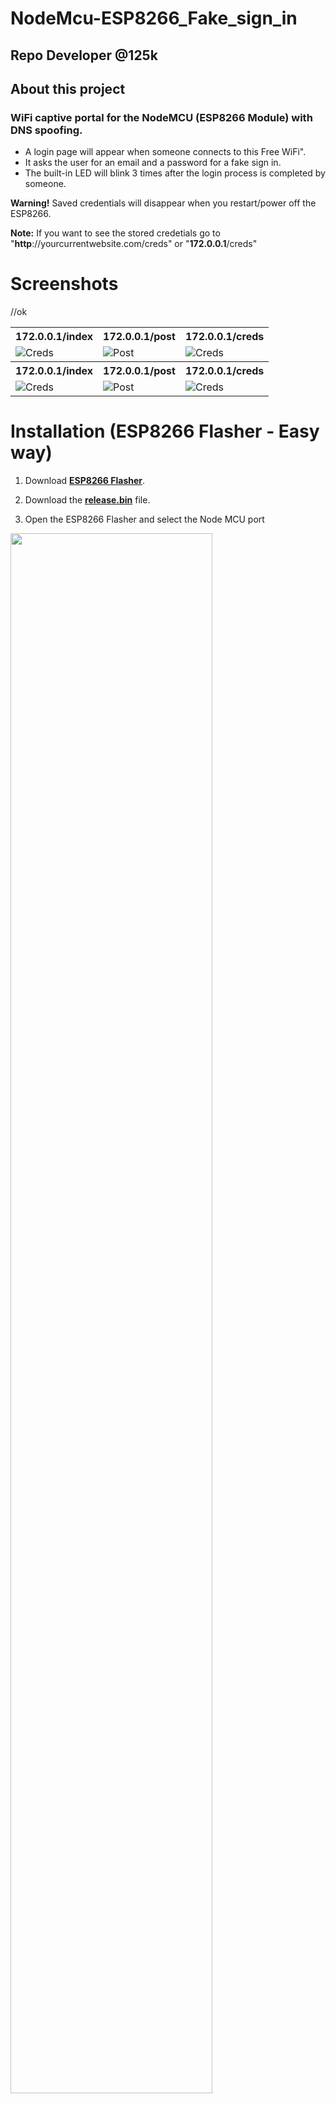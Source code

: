 # NodeMcu-ESP8266_Fake_sign_in
## Repo Developer @125k
  
   ## About this project
   ### WiFi captive portal for the NodeMCU (ESP8266 Module) with DNS spoofing.
  - A login page will appear when someone connects to this Free WiFi".
  - It asks the user for an email and a password for a fake sign in.
  - The built-in LED will blink 3 times after the login process is completed by someone.

<b>Warning!</b> Saved credentials will disappear when you restart/power off the ESP8266.

<b>Note:</b> If you want to see the stored credetials go to <a>"**http**://</a>yourcurrentwebsite.com<a>/creds</a>" or "**172.0.0.1**<a>/creds</a>"

# Screenshots

<table>
  <tr>
    <th>172.0.0.1/index</th>
    <th>172.0.0.1/post</th> 
    <th>172.0.0.1/creds</th>
  </tr>
  <tr>
    <td><img src="https://raw.githubusercontent.com/ShahriarShafin/NodeMcu-ESP8266_Fake_sign_in/master/images/login.jpg" title="Creds"></td>
    <td><img src="https://raw.githubusercontent.com/ShahriarShafin/NodeMcu-ESP8266_Fake_sign_in/master/images/login_successful.jpg" title="Post"></td>
    <td><img src="https://raw.githubusercontent.com/ShahriarShafin/NodeMcu-ESP8266_Fake_sign_in/master/images/clear_victims.jpg" title="Creds"></td>
  </tr>
  //ok
  <tr>
    <th>172.0.0.1/index</th>
    <th>172.0.0.1/post</th> 
    <th>172.0.0.1/creds</th>
  </tr>
  <tr>
    <td><img src="https://raw.githubusercontent.com/ShahriarShafin/NodeMcu-ESP8266_Fake_sign_in/master/images/login.jpg" title="Creds"></td>
    <td><img src="https://raw.githubusercontent.com/ShahriarShafin/NodeMcu-ESP8266_Fake_sign_in/master/images/login_successful.jpg" title="Post"></td>
    <td><img src="https://raw.githubusercontent.com/ShahriarShafin/NodeMcu-ESP8266_Fake_sign_in/master/images/clear_victims.jpg" title="Creds"></td>
  </tr>
</table>


# Installation (ESP8266 Flasher - Easy way)

1. Download <a href="https://github.com/nodemcu/nodemcu-flasher"><b>ESP8266 Flasher</b></a>.

2. Download the <b><a href="https://github.com/125K/ESP8266_WiFi_Captive_Portal_2.0/releases/download/2.1/release.bin">release.bin</b></a> file.

3. Open the ESP8266 Flasher and select the Node MCU port

<img width="80%" src="https://raw.githubusercontent.com/BlueArduino20/ESP8266_WiFi_Captive_Portal_2.0/master/src/1_port_selection.PNG">

4. Then, go to the config tab and select the .bin file you've just downloaded.

<img width="80%" src="https://raw.githubusercontent.com/BlueArduino20/ESP8266_WiFi_Captive_Portal_2.0/master/src/2_file_selection.png">

5. Finally, go back to the first tab and press "Flash"

6. Your Node MCU is ready!

# Installation (Arduino IDE)

1. Open your <a href="https://www.arduino.cc/en/main/software">Arduino IDE</a> and go to "File -> Preferences -> Boards Manager URLs" and paste the following link:
``http://arduino.esp8266.com/stable/package_esp8266com_index.json``
2. Go to "Tools -> Board -> Boards Manager", search "esp8266" and install esp8266
3. Go to "Tools -> Board" and select you board"
4. Download and open the sketch "<a href="https://github.com/BlueArduino20/ESP8266_WiFi_Captive_Portal_2.0/blob/master/ESP8266_WiFi_Captive_Portal_2.0.ino"><b>ESP8266_WiFi_Captive_Portal_2.0.ino</b></a>"
5. You can optionally change some parameters like the SSID name and texts of the page like title, subtitle, text body...
6. Upload the code into your board.
7. You are done!

## Credits
This is an integrated project of Original Repo Developer [@shahriarshafin](http://github.com/shahriarshafin)

## Disclaimer
- This project is for testing and educational purposes. 
- Use it only against your own networks and devices. 
- Neither the ESP8266, nor its SDK was meant or built for such purposes.   
- I don't take any responsibility for what you do with this program. 
- Bugs can occur!

## License 
This software is licensed under the MIT License. See the [license file](LICENSE) for details. 
